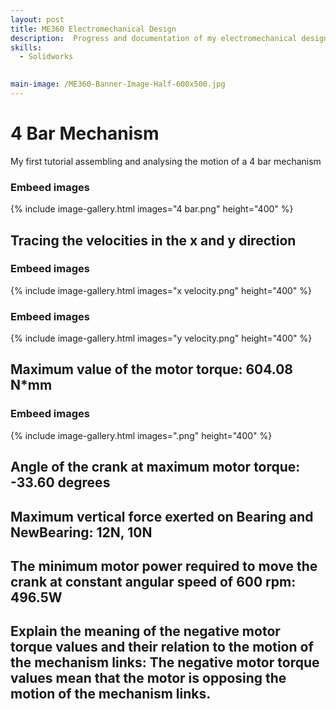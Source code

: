 ```yaml
---
layout: post
title: ME360 Electromechanical Design
description:  Progress and documentation of my electromechanical design course.
skills:
  - Solidworks
  

main-image: /ME360-Banner-Image-Half-600x500.jpg
---
```

# 4 Bar Mechanism 
My first tutorial assembling and analysing the motion of a 4 bar mechanism
### Embeed images
{% include image-gallery.html images="4 bar.png" height="400" %}

## Tracing the velocities in the x and y direction
### Embeed images
{% include image-gallery.html images="x velocity.png" height="400" %}
### Embeed images
{% include image-gallery.html images="y velocity.png" height="400" %}

## Maximum value of the motor torque: 604.08 N*mm
### Embeed images
{% include image-gallery.html images=".png" height="400" %}

## Angle of the crank at maximum motor torque: -33.60 degrees

## Maximum vertical force exerted on Bearing and NewBearing: 12N, 10N

## The minimum motor power required to move the crank at constant angular speed of 600 rpm: 496.5W

## Explain the meaning of the negative motor torque values and their relation to the motion of the mechanism links: The negative motor torque values mean that the motor is opposing the motion of the mechanism links. 
